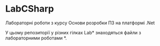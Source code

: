# LabCSharp
Лабораторні роботи з курсу Основи розробки ПЗ на платформі .Net

У цьому репозиторії у різних гілках Lab* знаходяться файли з лабораторними роботами *.
